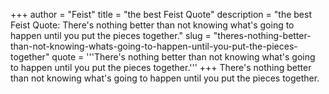 +++
author = "Feist"
title = "the best Feist Quote"
description = "the best Feist Quote: There's nothing better than not knowing what's going to happen until you put the pieces together."
slug = "theres-nothing-better-than-not-knowing-whats-going-to-happen-until-you-put-the-pieces-together"
quote = '''There's nothing better than not knowing what's going to happen until you put the pieces together.'''
+++
There's nothing better than not knowing what's going to happen until you put the pieces together.
